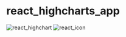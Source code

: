 # react_highcharts_app
![react_highchart](https://i.stack.imgur.com/D2PyS.png)
![react_icon](https://s3.ap-south-1.amazonaws.com/clecotech/static_images/react-two.png)
